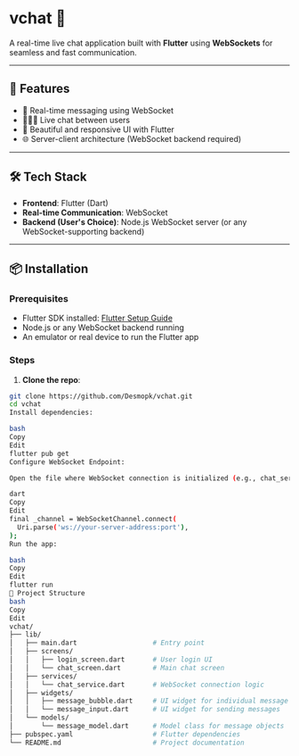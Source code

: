 # vchat 💬

A real-time live chat application built with **Flutter** using **WebSockets** for seamless and fast communication.

---

## 🚀 Features

- 🔗 Real-time messaging using WebSocket
- 🧑‍🤝‍🧑 Live chat between users
- 📱 Beautiful and responsive UI with Flutter
- 🌐 Server-client architecture (WebSocket backend required)

---

## 🛠️ Tech Stack

- **Frontend**: Flutter (Dart)
- **Real-time Communication**: WebSocket
- **Backend (User's Choice)**: Node.js WebSocket server (or any WebSocket-supporting backend)

---

## 📦 Installation

### Prerequisites

- Flutter SDK installed: [Flutter Setup Guide](https://docs.flutter.dev/get-started/install)
- Node.js or any WebSocket backend running
- An emulator or real device to run the Flutter app

### Steps

1. **Clone the repo**:

```bash
git clone https://github.com/Desmopk/vchat.git
cd vchat
Install dependencies:

bash
Copy
Edit
flutter pub get
Configure WebSocket Endpoint:

Open the file where WebSocket connection is initialized (e.g., chat_service.dart) and replace the placeholder with your actual backend address:

dart
Copy
Edit
final _channel = WebSocketChannel.connect(
  Uri.parse('ws://your-server-address:port'),
);
Run the app:

bash
Copy
Edit
flutter run
📁 Project Structure
bash
Copy
Edit
vchat/
├── lib/
│   ├── main.dart                   # Entry point
│   ├── screens/
│   │   ├── login_screen.dart       # User login UI
│   │   └── chat_screen.dart        # Main chat screen
│   ├── services/
│   │   └── chat_service.dart       # WebSocket connection logic
│   ├── widgets/
│   │   ├── message_bubble.dart     # UI widget for individual message
│   │   └── message_input.dart      # UI widget for sending messages
│   └── models/
│       └── message_model.dart      # Model class for message objects
├── pubspec.yaml                    # Flutter dependencies
└── README.md                       # Project documentation
